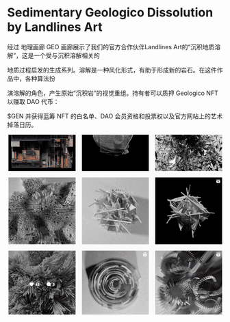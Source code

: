 # Sedimentary Geologico Dissolution by Landlines Art

经过 
地理画廊
GEO 画廊展示了我们的官方合作伙伴Landlines Art的“沉积地质溶解”，这是一个受与沉积溶解相关的

地质过程启发的生成系列。溶解是一种风化形式，有助于形成新的岩石。在这件作品中，各种算法扮

演溶解的角色，产生原始“沉积岩”的视觉重组。持有者可以质押 Geologico NFT 以赚取 DAO 代币：

$GEN 并获得蓝筹 NFT 的白名单、DAO 会员资格和投票权以及官方网站上的艺术掉落日历。

![NFT](4586_new.PNG)
